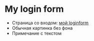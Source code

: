 # My login form

- Страница со входом: [мой loginform](https://blackyoshiii.github.io/loginform/login.html)
- Обычная картинка без фона
- Примечание с текстом
